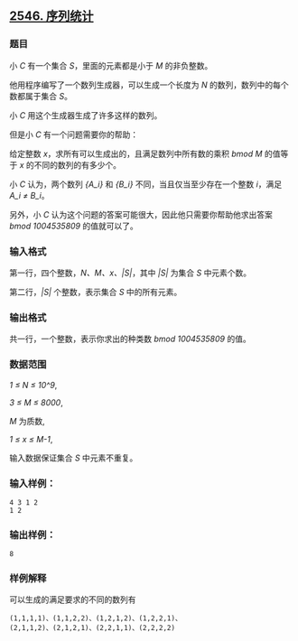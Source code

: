 ## [2546. 序列统计](https://www.acwing.com/problem/content/2548/)

### 题目

小 *C* 有一个集合 *S*，里面的元素都是小于 *M* 的非负整数。

他用程序编写了一个数列生成器，可以生成一个长度为 *N* 的数列，数列中的每个数都属于集合 *S*。

小 *C* 用这个生成器生成了许多这样的数列。

但是小 *C* 有一个问题需要你的帮助：

给定整数 *x*，求所有可以生成出的，且满足数列中所有数的乘积 *bmod M* 的值等于 *x* 的不同的数列的有多少个。

小 *C* 认为，两个数列 *{A_i}* 和 *{B_i}* 不同，当且仅当至少存在一个整数 *i*，满足 *A_i ≠ B_i*。

另外，小 *C* 认为这个问题的答案可能很大，因此他只需要你帮助他求出答案 *bmod 1004535809* 的值就可以了。

### 输入格式

第一行，四个整数，*N、M、x、|S|*，其中 *|S|* 为集合 *S* 中元素个数。

第二行，*|S|* 个整数，表示集合 *S* 中的所有元素。

### 输出格式

共一行，一个整数，表示你求出的种类数 *bmod 1004535809* 的值。

### 数据范围

*1 ≤ N ≤ 10^9*,

*3 ≤ M ≤ 8000*,

*M* 为质数,

*1 ≤ x ≤ M-1*,

输入数据保证集合 *S* 中元素不重复。

### 输入样例：

```
4 3 1 2
1 2
```

### 输出样例：

```
8
```

### 样例解释

可以生成的满足要求的不同的数列有

```
(1,1,1,1)、(1,1,2,2)、(1,2,1,2)、(1,2,2,1)、
(2,1,1,2)、(2,1,2,1)、(2,2,1,1)、(2,2,2,2)
```
